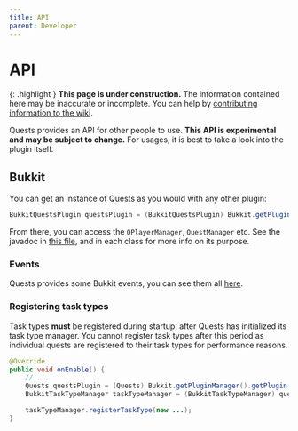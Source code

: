 ```yaml
---
title: API
parent: Developer
---
```


# API

{: .highlight }
**This page is under construction.** The information contained here may be inaccurate or incomplete. You can help by [contributing information to the wiki](https://github.com/LMBishop/Quests/wiki/Contributing-to-the-wiki).

Quests provides an API for other people to use. **This API is experimental and may be subject to change.** For usages, it is best to take a look into the plugin itself.

## Bukkit
You can get an instance of Quests as you would with any other plugin:
```java
BukkitQuestsPlugin questsPlugin = (BukkitQuestsPlugin) Bukkit.getPluginManager().getPlugin("Quests");
```
From there, you can access the `QPlayerManager`, `QuestManager` etc. See the javadoc in [this file](https://github.com/LMBishop/Quests/blob/master/common/src/main/java/com/leonardobishop/quests/common/plugin/Quests.java), and in each class for more info on its purpose.

### Events
Quests provides some Bukkit events, you can see them all [here](https://github.com/LMBishop/Quests/tree/master/bukkit/src/main/java/com/leonardobishop/quests/bukkit/api/event).

### Registering task types
Task types **must** be registered during startup, after Quests has initialized its task type manager. You cannot register task types after this period as individual quests are registered to their task types for performance reasons.

```java
@Override
public void onEnable() {
    // ...
    Quests questsPlugin = (Quests) Bukkit.getPluginManager().getPlugin("Quests");
    BukkitTaskTypeManager taskTypeManager = (BukkitTaskTypeManager) questsPlugin.getTaskTypeManager();

    taskTypeManager.registerTaskType(new ...);
}
```
